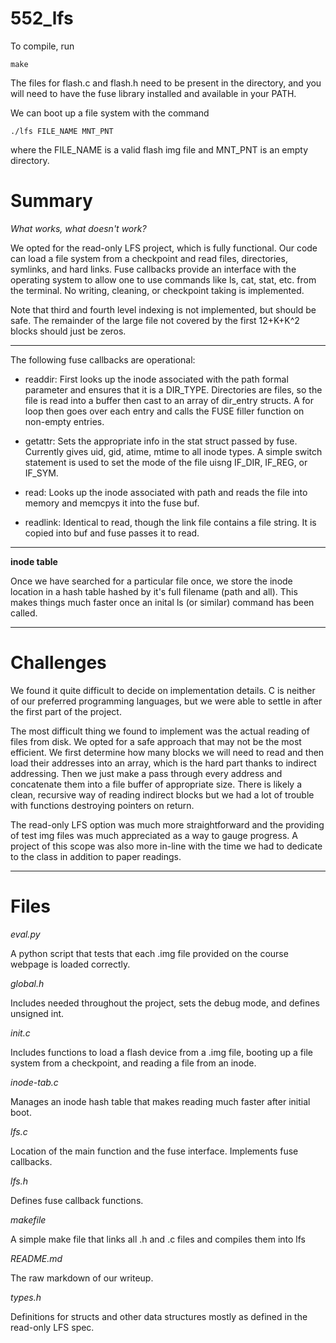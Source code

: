 # 552_lfs

To compile, run 
```
make
```
The files for flash.c and flash.h need to be present in the directory, and you will need to have the fuse library installed and available in your PATH. 

We can boot up a file system with the command

```
./lfs FILE_NAME MNT_PNT
```
where the FILE_NAME is a valid flash img file and MNT_PNT is an empty directory. 

# Summary

*What works, what doesn't work?*

We opted for the read-only LFS project, which is fully functional. Our code can load a file system from a checkpoint and read files, directories, symlinks, and hard links. Fuse callbacks provide an interface with the operating system to allow one to use commands like ls, cat, stat, etc. from the terminal. No writing, cleaning, or checkpoint taking is implemented.

Note that third and fourth level indexing is not implemented, but should be safe. The remainder of the large file not covered by the first 12+K+K^2 blocks should just be zeros. 

------------------------------------------

The following fuse callbacks are operational: 

* readdir: First looks up the inode associated with the path formal parameter and ensures that it is a DIR_TYPE. Directories are files, so the file is read into a buffer then cast to an array of dir_entry structs. A for loop then goes over each entry and calls the FUSE filler function on non-empty entries. 

* getattr: Sets the appropriate info in the stat struct passed by fuse. Currently gives uid, gid, atime, mtime to all inode types. A simple switch statement is used to set the mode of the file uisng IF_DIR, IF_REG, or IF_SYM. 

* read: Looks up the inode associated with path and reads the file into memory and memcpys it into the fuse buf. 

* readlink: Identical to read, though the link file contains a file string. It is copied into buf and fuse passes it to read. 

-------------------------

**inode table**

Once we have searched for a particular file once, we store the inode location in a hash table hashed by it's full filename (path and all). This makes things much faster once an inital ls (or similar) command has been called. 

------------------------------------

# Challenges
We found it quite difficult to decide on implementation details. C is neither of our preferred programming languages, but we were able to settle in after the first part of the project. 

The most difficult thing we found to implement was the actual reading of files from disk. We opted for a safe approach that may not be the most efficient. We first determine how many blocks we will need to read and then load their addresses into an array, which is the hard part thanks to indirect addressing. Then we just make a pass through every address and concatenate them into a file buffer of appropriate size. There is likely a clean, recursive way of reading indirect blocks but we had a lot of trouble with functions destroying pointers on return. 

The read-only LFS option was much more straightforward and the providing of test img files was much appreciated as a way to gauge progress. A project of this scope was also more in-line with the time we had to dedicate to the class in addition to paper readings. 

--------------------------------------

# **Files**

*eval.py*

A python script that tests that each .img file provided on the course webpage is loaded correctly. 

*global.h*

Includes needed throughout the project, sets the debug mode, and defines unsigned int. 

*init.c* 

Includes functions to load a flash device from a .img file, booting up a file system from a checkpoint, and reading a file from an inode. 

*inode-tab.c* 

Manages an inode hash table that makes reading much faster after initial boot.

*lfs.c*

Location of the main function and the fuse interface. Implements fuse callbacks.

*lfs.h*

Defines fuse callback functions.

*makefile*

A simple make file that links all .h and .c files and compiles them into lfs 

*README.md* 

The raw markdown of our writeup.

*types.h*

Definitions for structs and other data structures mostly as defined in the read-only LFS spec. 